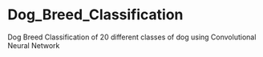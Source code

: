 # Dog_Breed_Classification
Dog Breed Classification of 20 different classes of dog using Convolutional Neural Network

